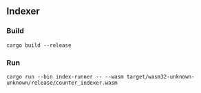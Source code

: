 ## Indexer

### Build
```
cargo build --release
```

### Run
```
cargo run --bin index-runner -- --wasm target/wasm32-unknown-unknown/release/counter_indexer.wasm
```